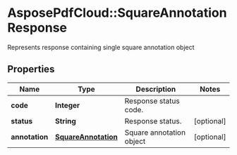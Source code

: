﻿# AsposePdfCloud::SquareAnnotationResponse
Represents response containing single square annotation object

## Properties
Name | Type | Description | Notes
------------ | ------------- | ------------- | -------------
**code** | **Integer** | Response status code. | 
**status** | **String** | Response status. | [optional] 
**annotation** | [**SquareAnnotation**](SquareAnnotation.md) | Square annotation object | [optional] 


